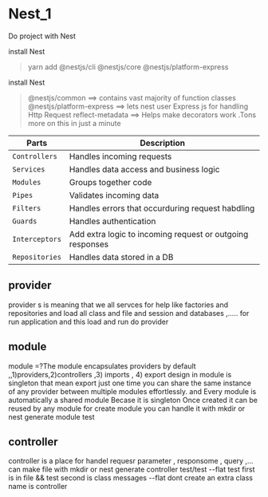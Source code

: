 # Nest_1
Do project with Nest

install Nest
> yarn add @nestjs/cli @nestjs/core @nestjs/platform-express

install Nest
> @nestjs/common ==> contains vast majority of function classes
> @nestjs/platform-express ==> lets nest user Express js for handling Http Request
> reflect-metadata ==> Helps make decorators work .Tons more on this in just a minute

| Parts | Description |
| --- | --- |
| `Controllers` | Handles incoming requests |
| `Services` | Handles data access and business logic |
| `Modules` | Groups together code |
| `Pipes` | Validates incoming data |
| `Filters` | Handles errors that occurduring request habdling |
| `Guards` | Handles authentication |
| `Interceptors` | Add extra logic to incoming request or outgoing responses |
| `Repositories` | Handles data stored in a DB |


## provider
provider s is meaning that we all servces for help like factories and repositories and load all class and file  and session and databases ,..... for run application and this load and run do provider

## module
module =?The module encapsulates providers by default ,,1)providers,2)controllers ,3) imports , 4) export
design in module is singleton that mean export just one time
you can share the same instance of any provider between multiple modules effortlessly.
and Every module is automatically a shared module Becase it is singleton
Once created it can be reused by any module
for create module you can handle it with mkdir or nest generate module test

## controller
controller is a place for handel requesr parameter , responsome , query ,...
can make file with mkdir or nest generate controller test/test --flat
test first is in file && test second is class messages
--flat dont create an extra class name is controller